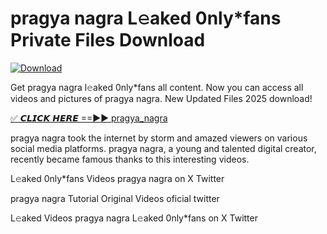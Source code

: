# pragya nagra L𝚎aked 0nly*fans Private Files Download

[![Download](https://i.imgur.com/PoXn3jX.png)](https://mediafirer.com/pragya+nagra)

Get pragya nagra l𝚎aked 0nly*fans all content. Now you can access all videos and pictures of pragya nagra. New Updated Files 2025 download!

[✅ 𝘾𝙇𝙄𝘾𝙆 𝙃𝙀𝙍𝙀 ==►► pragya_nagra](https://mediafirer.com/pragya+nagra)

pragya nagra took the internet by storm and amazed viewers on various social media platforms. pragya nagra, a young and talented digital creator, recently became famous thanks to this interesting videos.

L𝚎aked 0nly*fans Videos pragya nagra on X Twitter

pragya nagra Tutorial Original Videos oficial twitter

L𝚎aked Videos pragya nagra L𝚎aked 0nly*fans on X Twitter